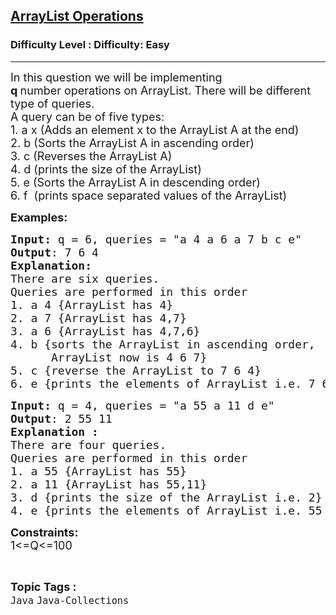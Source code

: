 <h2><a href="https://www.geeksforgeeks.org/problems/arraylist-operations/1?page=1&category=Java&status=unsolved,attempted&sortBy=submissions">ArrayList Operations</a></h2><h3>Difficulty Level : Difficulty: Easy</h3><hr><div class="problems_problem_content__Xm_eO"><p><span style="font-size: 18px;">In this question we will be implementing <strong>q&nbsp;</strong>number&nbsp;operations on ArrayList. There will be different type of queries.<br>A query can be of&nbsp;five&nbsp;types:<br>1. a x (Adds an element x to the ArrayList A&nbsp;at the end)<br>2. b (Sorts the ArrayList A in ascending order)<br>3. c (Reverses the ArrayList A)<br>4. d (prints the size of the ArrayList)<br>5. e (Sorts the ArrayList A in descending order)<br>6. f&nbsp;&nbsp;</span><span style="font-size: 18px; font-family: -apple-system, BlinkMacSystemFont, 'Segoe UI', Roboto, Oxygen, Ubuntu, Cantarell, 'Open Sans', 'Helvetica Neue', sans-serif;">(prints space separated values of the ArrayList)</span></p>
<p><strong><span style="font-size: 18px;">Examples:</span></strong></p>
<pre><span style="font-size: 18px;"><strong>Input: </strong>q = 6, queries = "a 4 a 6 a 7 b c e"<br></span><span style="font-size: 18px;"><strong>Output</strong>: 7 6 4<br></span><span style="font-size: 18px;"><strong>Explanation:</strong>
There are six queries.
Queries are performed in this order
1. a 4 {ArrayList has 4}
2. a 7 {ArrayList has 4,7}
3. a 6 {ArrayList has 4,7,6}
4. b {sorts the ArrayList in ascending order,
&nbsp;     ArrayList now is 4 6 7}
5. c {reverse the ArrayList to 7 6 4}
6. e {prints the elements of ArrayList i.e. 7 6 4}</span></pre>
<pre><span style="font-size: 18px;"><strong>Input: </strong>q = 4, queries = "a 55 a 11 d e"<br></span><span style="font-size: 18px;"><strong>Output</strong>: 2 55 11</span>
<span style="font-size: 18px;"><strong>Explanation :</strong>
There are four queries.
Queries are performed in this order
1. a 55 {ArrayList has 55}
2. a 11 {ArrayList has 55,11}
3. d {prints the size of the ArrayList i.e. 2}
4. e {prints the elements of ArrayList i.e. 55 11}</span></pre>
<p><span style="font-size: 18px;"><strong>Constraints:</strong><br>1&lt;=Q&lt;=100</span></p></div><br><p><span style=font-size:18px><strong>Topic Tags : </strong><br><code>Java</code>&nbsp;<code>Java-Collections</code>&nbsp;